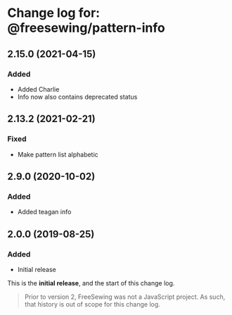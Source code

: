 # Change log for: @freesewing/pattern-info


## 2.15.0 (2021-04-15)

### Added

 - Added Charlie
 - Info now also contains deprecated status

## 2.13.2 (2021-02-21)

### Fixed

 - Make pattern list alphabetic

## 2.9.0 (2020-10-02)

### Added

 - Added teagan info

## 2.0.0 (2019-08-25)

### Added

 - Initial release


This is the **initial release**, and the start of this change log.

> Prior to version 2, FreeSewing was not a JavaScript project.
> As such, that history is out of scope for this change log.

